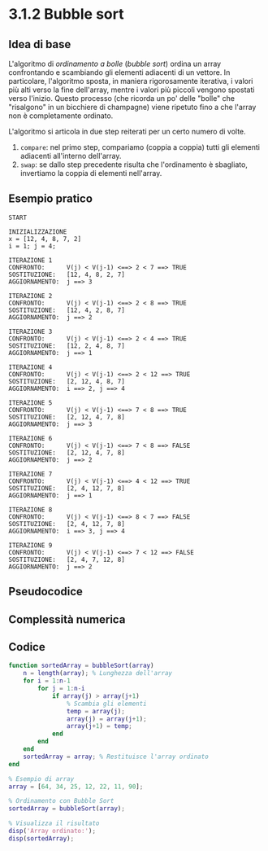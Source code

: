 # 3.1.2 Bubble sort

## Idea di base

L'algoritmo di *ordinamento a bolle* (*bubble sort*) ordina un array confrontando e scambiando gli elementi adiacenti di un vettore. In particolare, l'algoritmo sposta, in maniera rigorosamente iterativa, i valori più alti verso la fine dell'array, mentre i valori più piccoli vengono spostati verso l'inizio. Questo processo (che ricorda un po' delle "bolle" che "risalgono" in un bicchiere di champagne) viene ripetuto fino a che l'array non è completamente ordinato.

L'algoritmo si articola in due step reiterati per un certo numero di volte.

1. `compare`: nel primo step, compariamo (coppia a coppia) tutti gli elementi adiacenti all'interno dell'array.
2. `swap`: se dallo step precedente risulta che l'ordinamento è sbagliato, invertiamo la coppia di elementi nell'array.

## Esempio pratico

```
START

INIZIALIZZAZIONE
x = [12, 4, 8, 7, 2]
i = 1; j = 4;

ITERAZIONE 1
CONFRONTO:      V(j) < V(j-1) <==> 2 < 7 ==> TRUE
SOSTITUZIONE:   [12, 4, 8, 2, 7]
AGGIORNAMENTO:  j ==> 3

ITERAZIONE 2
CONFRONTO:      V(j) < V(j-1) <==> 2 < 8 ==> TRUE
SOSTITUZIONE:   [12, 4, 2, 8, 7]
AGGIORNAMENTO:  j ==> 2

ITERAZIONE 3
CONFRONTO:      V(j) < V(j-1) <==> 2 < 4 ==> TRUE
SOSTITUZIONE:   [12, 2, 4, 8, 7]
AGGIORNAMENTO:  j ==> 1

ITERAZIONE 4
CONFRONTO:      V(j) < V(j-1) <==> 2 < 12 ==> TRUE
SOSTITUZIONE:   [2, 12, 4, 8, 7]
AGGIORNAMENTO:  i ==> 2, j ==> 4

ITERAZIONE 5
CONFRONTO:      V(j) < V(j-1) <==> 7 < 8 ==> TRUE
SOSTITUZIONE:   [2, 12, 4, 7, 8]
AGGIORNAMENTO:  j ==> 3

ITERAZIONE 6
CONFRONTO:      V(j) < V(j-1) <==> 7 < 8 ==> FALSE
SOSTITUZIONE:   [2, 12, 4, 7, 8]
AGGIORNAMENTO:  j ==> 2

ITERAZIONE 7
CONFRONTO:      V(j) < V(j-1) <==> 4 < 12 ==> TRUE
SOSTITUZIONE:   [2, 4, 12, 7, 8]
AGGIORNAMENTO:  j ==> 1

ITERAZIONE 8
CONFRONTO:      V(j) < V(j-1) <==> 8 < 7 ==> FALSE
SOSTITUZIONE:   [2, 4, 12, 7, 8]
AGGIORNAMENTO:  i ==> 3, j ==> 4

ITERAZIONE 9
CONFRONTO:      V(j) < V(j-1) <==> 7 < 12 ==> FALSE
SOSTITUZIONE:   [2, 4, 7, 12, 8]
AGGIORNAMENTO:  j ==> 2
```

## Pseudocodice

## Complessità numerica

## Codice

```matlab
function sortedArray = bubbleSort(array)
    n = length(array); % Lunghezza dell'array
    for i = 1:n-1
        for j = 1:n-i
            if array(j) > array(j+1)
                % Scambia gli elementi
                temp = array(j);
                array(j) = array(j+1);
                array(j+1) = temp;
            end
        end
    end
    sortedArray = array; % Restituisce l'array ordinato
end

% Esempio di array
array = [64, 34, 25, 12, 22, 11, 90];

% Ordinamento con Bubble Sort
sortedArray = bubbleSort(array);

% Visualizza il risultato
disp('Array ordinato:');
disp(sortedArray);
```
